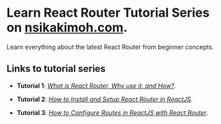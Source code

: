 # Learn React Router Tutorial Series on [nsikakimoh.com](https://nsikakimoh.com).

Learn everything about the latest React Router from beginner concepts.

## Links to tutorial series

- __Tutorial 1__: *[What is React Router, Why use it, and How?](https://nsikakimoh.com/blog/what-is-react-router)*.

- **Tutorial 2**: *[How to Install and Setup React Router in ReactJS](https://nsikakimoh.com/blog/install-and-setup-react-router)*.

- **Tutorial 3**: *[How to Configure Routes in ReactJS with React Router](https://nsikakimoh.com/blog/configure-routes-with-react-router)*.
